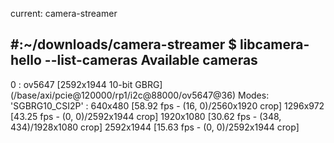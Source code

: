 current: camera-streamer

#:~/downloads/camera-streamer $ libcamera-hello --list-cameras
Available cameras
-----------------
0 : ov5647 [2592x1944 10-bit GBRG] (/base/axi/pcie@120000/rp1/i2c@88000/ov5647@36)
    Modes: 'SGBRG10_CSI2P' : 640x480 [58.92 fps - (16, 0)/2560x1920 crop]
                             1296x972 [43.25 fps - (0, 0)/2592x1944 crop]
                             1920x1080 [30.62 fps - (348, 434)/1928x1080 crop]
                             2592x1944 [15.63 fps - (0, 0)/2592x1944 crop]

